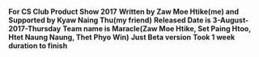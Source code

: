********For CS Club Product Show 2017********
********Written by Zaw Moe Htike(me) and Supported by Kyaw Naing Thu(my friend)********
********Released Date is 3-August-2017-Thursday********
********Team name is Maracle(Zaw Moe Htike, Set Paing Htoo, Htet Naung Naung, Thet Phyo Win)********
********Just Beta version******** 
********Took 1 week duration to finish********
